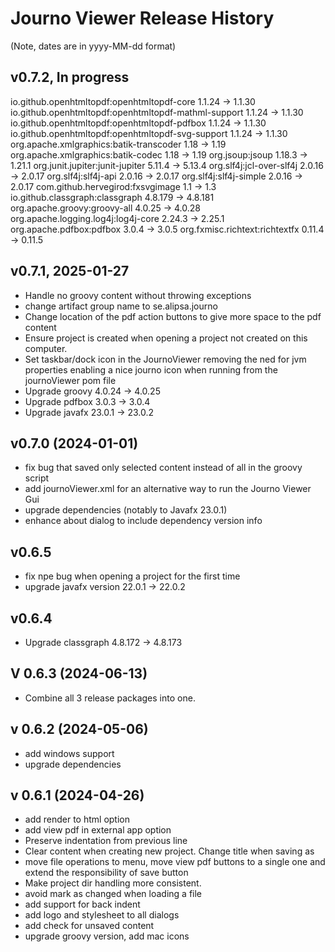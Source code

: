 # Journo Viewer Release History
(Note, dates are in yyyy-MM-dd format)

## v0.7.2, In progress
io.github.openhtmltopdf:openhtmltopdf-core 1.1.24 -> 1.1.30
io.github.openhtmltopdf:openhtmltopdf-mathml-support 1.1.24 -> 1.1.30
io.github.openhtmltopdf:openhtmltopdf-pdfbox  1.1.24 -> 1.1.30
io.github.openhtmltopdf:openhtmltopdf-svg-support 1.1.24 -> 1.1.30
org.apache.xmlgraphics:batik-transcoder 1.18 -> 1.19
org.apache.xmlgraphics:batik-codec 1.18 -> 1.19
org.jsoup:jsoup 1.18.3 -> 1.21.1
org.junit.jupiter:junit-jupiter 5.11.4 -> 5.13.4
org.slf4j:jcl-over-slf4j 2.0.16 -> 2.0.17
org.slf4j:slf4j-api 2.0.16 -> 2.0.17
org.slf4j:slf4j-simple 2.0.16 -> 2.0.17
com.github.hervegirod:fxsvgimage 1.1 -> 1.3
io.github.classgraph:classgraph 4.8.179 -> 4.8.181
org.apache.groovy:groovy-all 4.0.25 -> 4.0.28
org.apache.logging.log4j:log4j-core 2.24.3 -> 2.25.1
org.apache.pdfbox:pdfbox 3.0.4 -> 3.0.5
org.fxmisc.richtext:richtextfx 0.11.4 -> 0.11.5

## v0.7.1, 2025-01-27
- Handle no groovy content without throwing exceptions
- change artifact group name to se.alipsa.journo
- Change location of the pdf action buttons to give more space to the pdf content
- Ensure project is created when opening a project not created on this computer.
- Set taskbar/dock icon in the JournoViewer removing the ned for jvm properties enabling a nice journo icon when running from the journoViewer pom file
- Upgrade groovy 4.0.24 -> 4.0.25
- Upgrade pdfbox 3.0.3 -> 3.0.4
- Upgrade javafx 23.0.1 -> 23.0.2


## v0.7.0 (2024-01-01)
- fix bug that saved only selected content instead of all in the groovy script
- add journoViewer.xml for an alternative way to run the Journo Viewer Gui
- upgrade dependencies (notably to Javafx 23.0.1)
- enhance about dialog to include dependency version info

## v0.6.5
- fix npe bug when opening a project for the first time
- upgrade javafx version 22.0.1 -> 22.0.2

## v0.6.4
- Upgrade classgraph 4.8.172 -> 4.8.173

## V 0.6.3 (2024-06-13)
- Combine all 3 release packages into one.

## v 0.6.2 (2024-05-06)
- add windows support
- upgrade dependencies

## v 0.6.1 (2024-04-26)
- add render to html option
- add view pdf in external app option
- Preserve indentation from previous line
- Clear content when creating new project. Change title when saving as
- move file operations to menu, move view pdf buttons to a single one and extend the responsibility of save button
- Make project dir handling more consistent.
- avoid mark as changed when loading a file
- add support for back indent
- add logo and stylesheet to all dialogs
- add check for unsaved content
- upgrade groovy version, add mac icons